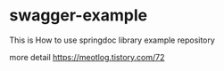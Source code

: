 # swagger-example
This is How to use springdoc library example repository

more detail
https://meotlog.tistory.com/72
